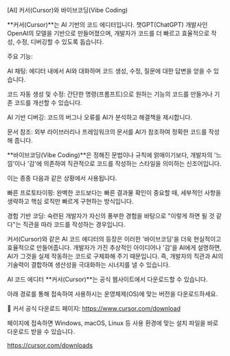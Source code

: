 [AI] 커서(Cursor)와 바이브코딩(Vibe Coding)

**커서(Cursor)**는 AI 기반의 코드 에디터입니다. 챗GPT(ChatGPT) 개발사인 OpenAI의 모델을 기반으로 만들어졌으며, 개발자가 코드를 더 빠르고 효율적으로 작성, 수정, 디버깅할 수 있도록 돕습니다.

주요 기능:

AI 채팅: 에디터 내에서 AI와 대화하며 코드 생성, 수정, 질문에 대한 답변을 얻을 수 있습니다.

코드 자동 생성 및 수정: 간단한 명령(프롬프트)으로 원하는 기능의 코드를 만들거나 기존 코드를 개선할 수 있습니다.

AI 기반 디버깅: 코드의 버그나 오류를 AI가 분석하고 해결책을 제시합니다.

문서 참조: 외부 라이브러리나 프레임워크의 문서를 AI가 참조하여 정확한 코드를 작성해 줍니다.

**바이브코딩(Vibe Coding)**은 정해진 문법이나 규칙에 얽매이기보다, 개발자의 '느낌'이나 '감'에 의존하여 직관적으로 코드를 작성하는 스타일을 의미하는 신조어입니다.

이는 종종 다음과 같은 상황에서 사용됩니다.

빠른 프로토타이핑: 완벽한 코드보다는 빠른 결과물 확인이 중요할 때, 세부적인 사항을 생략하고 핵심 로직만 빠르게 구현하는 방식입니다.

경험 기반 코딩: 숙련된 개발자가 자신의 풍부한 경험을 바탕으로 "이렇게 하면 될 것 같다"는 직관을 따라 코드를 작성하는 경우입니다.

커서(Cursor)와 같은 AI 코드 에디터의 등장은 이러한 '바이브코딩'을 더욱 현실적이고 효율적으로 만들어줍니다. 개발자가 가진 추상적인 아이디어나 '감'을 AI에게 설명하면, AI가 그것을 실제 작동하는 코드로 구체화해 주기 때문입니다. 즉, 개발자의 직관과 AI의 기술력이 결합하여 생산성을 극대화하는 시너지를 낼 수 있습니다.


AI 코드 에디터 **커서(Cursor)**는 공식 웹사이트에서 다운로드할 수 있습니다.

아래 경로를 통해 접속하여 사용하시는 운영체제(OS)에 맞는 버전을 다운로드하세요.

🔗 커서 공식 다운로드 페이지: https://www.cursor.com/download

페이지에 접속하면 Windows, macOS, Linux 등 사용 환경에 맞는 설치 파일을 바로 다운로드 받을 수 있습니다.


https://cursor.com/downloads


